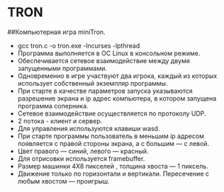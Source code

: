# TRON
##Компьютерная игра miniTron.
  - gcc tron.c -o tron.exe -lncurses -lpthread
  - Программа выполняется в ОС Linuх в консольном режиме.
  - Обеспечивается сетевое взаимодействие между двумя запущенными программами.
  - Одновременно в игре участвуют два игрока, каждый из которых использует собственный экземпляр программы.
  - При старте в качестве параметров запуска указываются разрешение экрана и ip адрес компьютера, в котором запущена программа соперника. 
  - Сетевое взаимодействие осуществляется по протоколу UDP. 
  - 2 потока - клиент и сервер.
  - Для управления используются клавиши wasd.  
  - При старте программы пользователь в меньшим ip адресом появляется с правой стороны экрана, а c большим — с левой. 
  - Цвет правого — синий, левого — красный. 
  - Для отрисовки используется framebuffer. 
  - Размер машинки 4X8 пикселей , толщина хвоста — 1 пиксель. 
  - Движение только по горизонтали и вертикали. Пересечение с любым хвостом — проигрыш.
  
